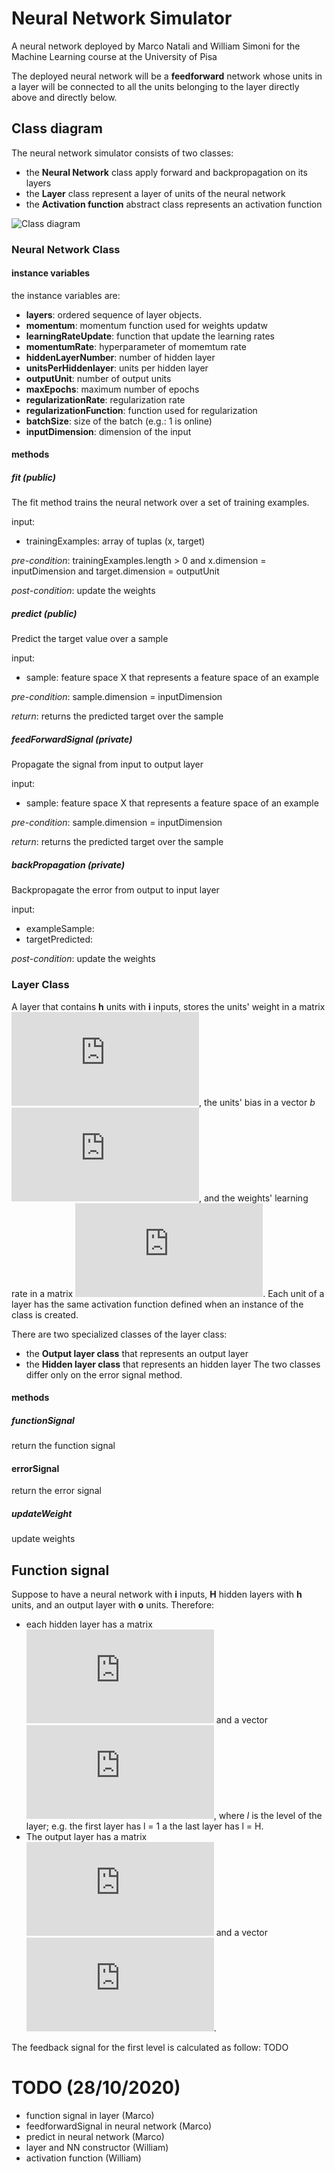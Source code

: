 # Neural Network Simulator
A neural network deployed by Marco Natali and William Simoni for the Machine Learning course at the University of Pisa

The deployed neural network will be a **feedforward** network whose units in a layer will be connected to all the units belonging to the layer directly above and directly below.

## Class diagram

The neural network simulator consists of two classes:

* the **Neural Network** class apply forward and backpropagation on its layers
* the **Layer** class represent a layer of units of the neural network
* the **Activation function** abstract class represents an activation function

![Class diagram](https://user-images.githubusercontent.com/56754601/96553750-e678f780-12b5-11eb-9c03-63e387e19ac8.png)

### Neural Network Class

#### instance variables

the instance variables are:
* **layers**: ordered sequence of layer objects.
* **momentum**: momentum function used for weights updatw
* **learningRateUpdate**: function that update the learning rates
* **momentumRate**: hyperparameter of momemtum rate
* **hiddenLayerNumber**: number of hidden layer
* **unitsPerHiddenlayer**: units per hidden layer
* **outputUnit**: number of output units
* **maxEpochs**: maximum number of epochs
* **regularizationRate**: regularization rate
* **regularizationFunction**: function used for regularization
* **batchSize**: size of the batch (e.g.: 1 is online)
* **inputDimension**: dimension of the input

#### methods

##### fit (public)
The fit method trains the neural network over a set of training examples.

input:
* trainingExamples: array of tuplas (x, target)

*pre-condition*: trainingExamples.length > 0 and x.dimension = inputDimension and target.dimension = outputUnit

*post-condition*: update the weights

##### predict (public)
Predict the target value over a sample

input:
* sample: feature space X that represents a feature space of an example

*pre-condition*: sample.dimension = inputDimension

*return*: returns the predicted target over the sample

##### feedForwardSignal (private)
Propagate the signal from input to output layer

input:
* sample: feature space X that represents a feature space of an example

*pre-condition*: sample.dimension = inputDimension

*return*: returns the predicted target over the sample

##### backPropagation (private)
Backpropagate the error from output to input layer

input: 
* exampleSample: 
* targetPredicted:


*post-condition*: update the weights

### Layer Class

A layer that contains **h** units with **i** inputs, stores the units' weight in a matrix ![equation](https://latex.codecogs.com/gif.latex?W%20%5Cin%20%5Cmathbb%7BR%7D%5E%7Bh*i%7D), the units' bias in a vector *b* ![equation](https://latex.codecogs.com/gif.latex?%5Cin%20%5Cmathbb%7BR%7D%5E%7Bh%7D), and the weights' learning rate in a matrix ![equation](https://latex.codecogs.com/gif.latex?E%20%5Cin%20%5Cmathbb%7BR%7D%5E%7Bh*i%7D). Each unit of a layer has the same activation function defined when an instance of the class is created.

There are two specialized classes of the layer class:
* the **Output layer class** that represents an output layer
* the **Hidden layer class** that represents an hidden layer
The two classes differ only on the error signal method. 

#### methods

##### functionSignal 

return the function signal

#### errorSignal

return the error signal

##### updateWeight

update weights 

## Function signal

Suppose to have a neural network with **i** inputs, **H** hidden layers with **h** units, and an output layer with **o** units. Therefore:
* each hidden layer has a matrix ![equation](https://latex.codecogs.com/gif.latex?W_%7Bl%7D%5Cin%20%5Cmathbb%7BR%7D%5E%7Bh*h%7D) and a vector ![equation](https://latex.codecogs.com/gif.latex?b_%7Bl%7D%5Cin%20%5Cmathbb%7BR%7D%5E%7Bh%7D), where *l* is the level of the layer; e.g. the first layer has l = 1 a the last layer has l = H. 
* The output layer has a matrix ![equation](https://latex.codecogs.com/gif.latex?W_%7Bo%7D%5Cin%20%5Cmathbb%7BR%7D%5E%7Bo*o%7D) and a vector ![equation](https://latex.codecogs.com/gif.latex?b_%7Bo%7D%5Cin%20%5Cmathbb%7BR%7D%5E%7Bo%7D).

The feedback signal for the first level is calculated as follow: TODO

# TODO (28/10/2020)

* function signal in layer (Marco)
* feedforwardSignal in neural network (Marco)
* predict in neural network (Marco)
* layer and NN constructor (William)
* activation function (William)


